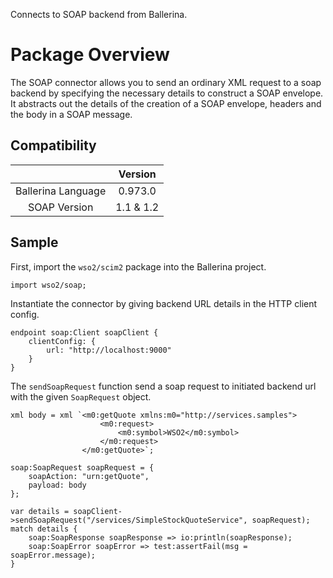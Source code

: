 Connects to SOAP backend from Ballerina. 

# Package Overview

The SOAP connector allows you to send an ordinary XML request to a soap backend by specifying the necessary details to
construct a SOAP envelope. It abstracts out the details of the creation of a SOAP envelope, headers and the body in a
SOAP message.

## Compatibility
|                          |    Version     |
|:------------------------:|:--------------:|
| Ballerina Language       | 0.973.0        |
| SOAP Version             | 1.1 & 1.2      |

## Sample

First, import the `wso2/scim2` package into the Ballerina project.
```
import wso2/soap;
```

Instantiate the connector by giving backend URL details in the HTTP client config.

```
endpoint soap:Client soapClient {
    clientConfig: {
        url: "http://localhost:9000"
    }
}
```

The `sendSoapRequest` function send a soap request to initiated backend url with the given `SoapRequest` object.
```
xml body = xml `<m0:getQuote xmlns:m0="http://services.samples">
                    <m0:request>
                        <m0:symbol>WSO2</m0:symbol>
                    </m0:request>
                </m0:getQuote>`;

soap:SoapRequest soapRequest = {
    soapAction: "urn:getQuote",
    payload: body
};

var details = soapClient->sendSoapRequest("/services/SimpleStockQuoteService", soapRequest);
match details {
    soap:SoapResponse soapResponse => io:println(soapResponse);
    soap:SoapError soapError => test:assertFail(msg = soapError.message);
}
```